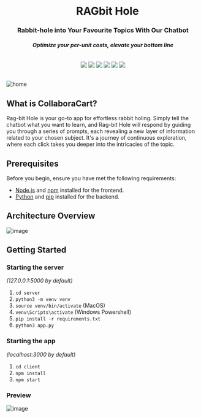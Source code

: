 <div align="center">
    <div id="user-content-toc">
      <ul>
          <summary><h1 style="display: inline-block; margin-bottom:0px">RAGbit Hole</h1></summary>
      </ul>
    </div>
    <h3>Rabbit-hole into Your Favourite Topics With Our Chatbot</h3>
    <h4><i>Optimize your per-unit costs, elevate your bottom line</i></h4>
       <br>
    <img src="https://img.shields.io/badge/flask-%23000.svg?style=for-the-badge&logo=flask&logoColor=white"/>
    <img src="https://img.shields.io/badge/python-%23000.svg?style=for-the-badge&logo=python&logoColor=white"/>
    <img src="https://img.shields.io/badge/react-%2320232a.svg?style=for-the-badge&logo=react&logoColor=%2361DAFB"/>
    <img src="https://img.shields.io/badge/google-cloud-%23000.svg?style=for-the-badge&logo=google-cloud&logoColor=white"/>
    <img src="https://img.shields.io/badge/cohere-%23000.svg?style=for-the-badge&logo=cohere&logoColor=white"/>
    <img src="https://img.shields.io/badge/assemblyai-%23000.svg?style=for-the-badge&logo=assemblyai&logoColor=white"/>
    <br><br>
</div>

![home](https://github.com/roskzhu/RAGbit-Hole/assets/110139243/556aea5a-b107-4ec0-9fac-279560b6fb0c)


## What is CollaboraCart?

Rag-bit Hole is your go-to app for effortless rabbit holing. Simply tell the chatbot what you want to learn, and Rag-bit Hole will respond by guiding you through a series of prompts, each revealing a new layer of information related to your chosen subject. It's a journey of continuous exploration, where each click takes you deeper into the intricacies of the topic.


## Prerequisites

Before you begin, ensure you have met the following requirements:

- [Node.js](https://nodejs.org/) and [npm](https://www.npmjs.com/) installed for the frontend.
- [Python](https://www.python.org/) and [pip](https://pip.pypa.io/en/stable/) installed for the backend.

## Architecture Overview
![image](https://github.com/roskzhu/RAGbit-Hole/assets/110139243/ff03e2de-e1fb-4692-b30a-fd0bbeaf474a)


## Getting Started

### Starting the server

_(127.0.0.1:5000 by default)_

1. `cd server`
1. `python3 -m venv venv`
1. `source venv/bin/activate` (MacOS)
1. `venv\Scripts\activate` (Windows Powershell)
1. `pip install -r requirements.txt`
1. `python3 app.py`

### Starting the app

_(localhost:3000 by default)_

1. `cd client`
1. `npm install`
1. `npm start`

### Preview
![image](https://github.com/roskzhu/RAGbit-Hole/assets/110139243/d15d7b79-6b6c-47bc-8143-159da8a849c7)
